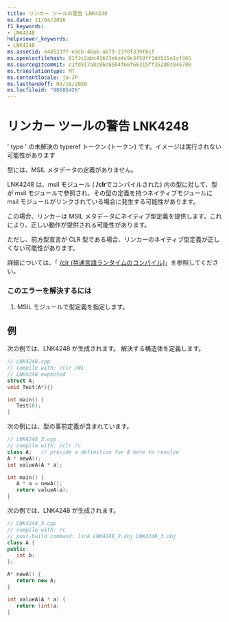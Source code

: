 ```yaml
---
title: リンカー ツールの警告 LNK4248
ms.date: 11/04/2016
f1_keywords:
- LNK4248
helpviewer_keywords:
- LNK4248
ms.assetid: e40523ff-e3cb-4ba6-ab79-23f0f339f6cf
ms.openlocfilehash: 81f3c2abc41673e6e4c9e3f59ff1dd515e1cf365
ms.sourcegitcommit: c1fd917a8c06c6504f66f66315ff352d0c046700
ms.translationtype: MT
ms.contentlocale: ja-JP
ms.lasthandoff: 09/16/2020
ms.locfileid: "90685426"
---
```

# <a name="linker-tools-warning-lnk4248"></a>リンカー ツールの警告 LNK4248

' type ' の未解決の typeref トークン (トークン) です。イメージは実行されない可能性があります

型には、MSIL メタデータの定義がありません。

LNK4248 は、msil モジュール ( **/clr**でコンパイルされた) 内の型に対して、型が msil モジュールで参照され、その型の定義を持つネイティブモジュールに msil モジュールがリンクされている場合に発生する可能性があります。

この場合、リンカーは MSIL メタデータにネイティブ型定義を提供します。これにより、正しい動作が提供される可能性があります。

ただし、前方型宣言が CLR 型である場合、リンカーのネイティブ型定義が正しくない可能性があります。

詳細については、「 [/clr (共通言語ランタイムのコンパイル)](../../build/reference/clr-common-language-runtime-compilation.md)」を参照してください。

### <a name="to-correct-this-error"></a>このエラーを解決するには

1. MSIL モジュールで型定義を指定します。

## <a name="examples"></a>例

次の例では、LNK4248 が生成されます。 解決する構造体を定義します。

```cpp
// LNK4248.cpp
// compile with: /clr /W1
// LNK4248 expected
struct A;
void Test(A*){}

int main() {
   Test(0);
}
```

次の例には、型の事前定義が含まれています。

```cpp
// LNK4248_2.cpp
// compile with: /clr /c
class A;   // provide a definition for A here to resolve
A * newA();
int valueA(A * a);

int main() {
   A * a = newA();
   return valueA(a);
}
```

次の例では、LNK4248 が生成されます。

```cpp
// LNK4248_3.cpp
// compile with: /c
// post-build command: link LNK4248_2.obj LNK4248_3.obj
class A {
public:
   int b;
};

A* newA() {
   return new A;
}

int valueA(A * a) {
   return (int)a;
}
```
